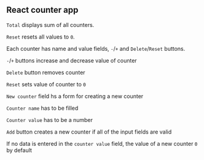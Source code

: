## React counter app

`Total` displays sum of all counters.

`Reset` resets all values to `0`.

Each counter has name and value fields, `-`/`+` and `Delete`/`Reset` buttons.

`-`/`+` buttons increase and decrease value of counter

`Delete` button removes counter

`Reset` sets value of counter to `0`

`New counter` field hs a form for creating a new counter

`Counter name` has to be filled

`Counter value` has to be a number

`Add` button creates a new counter if all of the input fields are valid

If no data is entered in the `counter value` field, the value of a new counter `0` by default